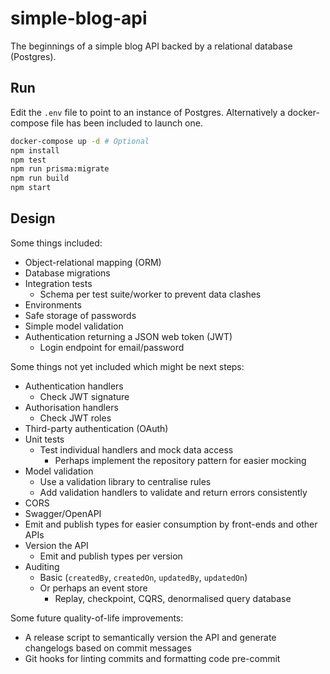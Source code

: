 # simple-blog-api

The beginnings of a simple blog API backed by a relational database (Postgres).

## Run

Edit the `.env` file to point to an instance of Postgres.
Alternatively a docker-compose file has been included to launch one.

```bash
docker-compose up -d # Optional
npm install
npm test
npm run prisma:migrate
npm run build
npm start
```

## Design

Some things included:

- Object-relational mapping (ORM)
- Database migrations
- Integration tests
  - Schema per test suite/worker to prevent data clashes
- Environments
- Safe storage of passwords
- Simple model validation
- Authentication returning a JSON web token (JWT)
  - Login endpoint for email/password

Some things not yet included which might be next steps:

- Authentication handlers
  - Check JWT signature
- Authorisation handlers
  - Check JWT roles
- Third-party authentication (OAuth)
- Unit tests
  - Test individual handlers and mock data access
    - Perhaps implement the repository pattern for easier mocking
- Model validation
  - Use a validation library to centralise rules
  - Add validation handlers to validate and return errors consistently
- CORS
- Swagger/OpenAPI
- Emit and publish types for easier consumption by front-ends and other APIs
- Version the API
  - Emit and publish types per version
- Auditing
  - Basic (`createdBy`, `createdOn`, `updatedBy`, `updatedOn`)
  - Or perhaps an event store
    - Replay, checkpoint, CQRS, denormalised query database

Some future quality-of-life improvements:

- A release script to semantically version the API and generate changelogs based on commit messages
- Git hooks for linting commits and formatting code pre-commit
